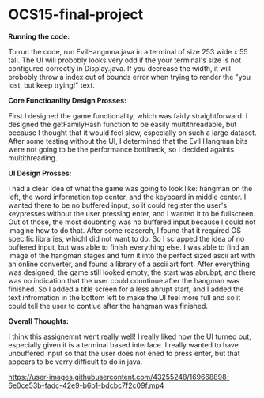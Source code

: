 # OCS15-final-project

**Running the code:**

To run the code, run EvilHangmna.java in a terminal of size 253 wide x 55 tall. The UI will probobly looks very odd if the your terminal's size is not configured correctly in Display.java. If you decrease the width, it will probobly throw a index out of bounds error when trying to render the "you lost, but keep trying!" text.

**Core Functioanlity Design Prosses:**

First I designed the game functionality, which was fairly straightforward. I designed the getFamilyHash function to be easily multithreadable, but because I thought that it would feel slow, especially on such a large dataset. After some testing without the UI, I determined that the Evil Hangman bits were not going to be the performance bottlneck, so I decided againts multithreading.

**UI Design Prosses:**

I had a clear idea of what the game was going to look like: hangman on the left, the word information top center, and the keyboard in middle center. I wanted there to be no buffered input, so it could register the user's keypresses without the user pressing enter, and I wanted it to be fullscreen. Out of those, the most doubnting was no buffered input because I could not imagine how to do that. After some reaserch, I found that it required OS specific libraries, whichI did not want to do. So I scrapped the idea of no buffered input, but was able to finish everything else. I was able to find an image of the hangman stages and turn it into the perfect sized ascii art with an online converter, and found a library of a ascii art font. After everything was designed, the game still looked empty, the start was abrubpt, and there was no indication that the user could conntinue after the hangman was finished. So I added a title screen for a less abrupt start, and I added the text infromation in the bottom left to make the UI feel more full and so it could tell the user to contiue after the hangman was finished.

**Overall Thoughts:**

I think this assignemnt went really well! I really liked how the UI turned out, especially given it is a terminal based interface. I really wanted to have unbuffered input so that the user does not ened to press enter, but that appears to be verry difficult to do in java.

https://user-images.githubusercontent.com/43255248/169668898-6e0ce53b-fadc-42e9-b6b1-bdcbc7f2c09f.mp4
